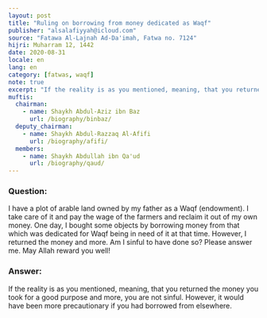 ```yaml
---
layout: post
title: "Ruling on borrowing from money dedicated as Waqf"
publisher: "alsalafiyyah@icloud.com"
source: "Fatawa Al-Lajnah Ad-Da'imah, Fatwa no. 7124"
hijri: Muharram 12, 1442
date: 2020-08-31
locale: en
lang: en
category: [fatwas, waqf]
note: true
excerpt: "If the reality is as you mentioned, meaning, that you returned the money you took for a good purpose and more, you are not sinful. However, it would have been more precautionary if you had borrowed from elsewhere."
muftis:
  chairman: 
    - name: Shaykh Abdul-Aziz ibn Baz
      url: /biography/binbaz/
  deputy_chairman:
    - name: Shaykh Abdul-Razzaq Al-Afifi
      url: /biography/afifi/
  members:
    - name: Shaykh Abdullah ibn Qa'ud
      url: /biography/qaud/
---
```


### Question: 

I have a plot of arable land owned by my father as a Waqf (endowment). I take care of it and pay the wage of the farmers and reclaim it out of my own money. One day, I bought some objects by borrowing money from that which was dedicated for Waqf being in need of it at that time. However, I returned the money and more. Am I sinful to have done so? Please answer me. May Allah reward you well!

### Answer:

If the reality is as you mentioned, meaning, that you returned the money you took for a good purpose and more, you are not sinful. However, it would have been more precautionary if you had borrowed from elsewhere. 
